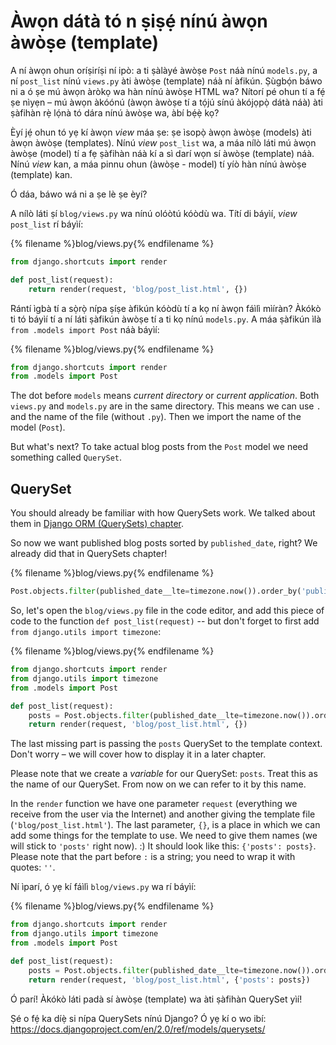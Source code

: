 # Àwọn dátà tó n ṣiṣẹ́ nínú àwọn àwòṣe (template)

A ní àwọn ohun oríṣiríṣi ní ipò: a ti ṣàlàyé àwòṣe `Post` náà nínú `models.py`, a ní `post_list` nínú `views.py` àti àwòṣe (template) náà ní àfikún. Ṣùgbọ́n báwo ni a ó ṣe mú àwọn àròkọ wa hàn nínú àwòṣe HTML wa? Nítorí pé ohun tí a fẹ́ ṣe nìyẹn – mú àwọn àkóónú (àwọn àwòṣe tí a tọ́jú sínú àkójọpọ̀ dátà náà) àti ṣàfihàn rẹ̀ lọ́nà tó dára nínú àwòṣe wa, àbí bẹ́ẹ̀ kọ?

Èyí jẹ́ ohun tó yẹ kí àwọn *view* máa ṣe: ṣe ìsopọ̀ àwọn àwòṣe (models) àti àwọn àwòṣe (templates). Nínú *view* `post_list` wa, a máa nílò láti mú àwọn àwòṣe (model) tí a fẹ ṣàfihàn náà kí a sì darí wọn sí àwòṣe (template) náà. Nínú *view* kan, a máa pinnu ohun (àwòṣe - model) tí yíò hàn nínú àwòṣe (template) kan.

Ó dáa, báwo wá ni a ṣe lè ṣe èyí?

A nílò láti ṣí `blog/views.py` wa nínú olóòtú kóòdù wa. Títí di báyìí, *view* `post_list` rí báyìí:

{% filename %}blog/views.py{% endfilename %}

```python
from django.shortcuts import render

def post_list(request):
    return render(request, 'blog/post_list.html', {})
```

Rántí ìgbà tí a sọ̀rọ̀ nípa ṣíṣe àfikún kóòdù tí a kọ ní àwọn fáìlì mìíràn? Àkókò ti tó báyìí tí a ní láti ṣàfikún àwòṣe tí a ti kọ nínú `models.py`. A máa ṣàfikún ìlà `from .models import Post` náà báyìí:

{% filename %}blog/views.py{% endfilename %}

```python
from django.shortcuts import render
from .models import Post
```

The dot before `models` means *current directory* or *current application*. Both `views.py` and `models.py` are in the same directory. This means we can use `.` and the name of the file (without `.py`). Then we import the name of the model (`Post`).

But what's next? To take actual blog posts from the `Post` model we need something called `QuerySet`.

## QuerySet

You should already be familiar with how QuerySets work. We talked about them in [Django ORM (QuerySets) chapter](../django_orm/README.md).

So now we want published blog posts sorted by `published_date`, right? We already did that in QuerySets chapter!

{% filename %}blog/views.py{% endfilename %}

```python
Post.objects.filter(published_date__lte=timezone.now()).order_by('published_date')
```

So, let's open the `blog/views.py` file in the code editor, and add this piece of code to the function `def post_list(request)` -- but don't forget to first add `from django.utils import timezone`:

{% filename %}blog/views.py{% endfilename %}

```python
from django.shortcuts import render
from django.utils import timezone
from .models import Post

def post_list(request):
    posts = Post.objects.filter(published_date__lte=timezone.now()).order_by('published_date')
    return render(request, 'blog/post_list.html', {})
```

The last missing part is passing the `posts` QuerySet to the template context. Don't worry – we will cover how to display it in a later chapter.

Please note that we create a *variable* for our QuerySet: `posts`. Treat this as the name of our QuerySet. From now on we can refer to it by this name.

In the `render` function we have one parameter `request` (everything we receive from the user via the Internet) and another giving the template file (`'blog/post_list.html'`). The last parameter, `{}`, is a place in which we can add some things for the template to use. We need to give them names (we will stick to `'posts'` right now). :) It should look like this: `{'posts': posts}`. Please note that the part before `:` is a string; you need to wrap it with quotes: `''`.

Ní ìparí, ó yẹ kí fáìlì `blog/views.py` wa rí báyìí:

{% filename %}blog/views.py{% endfilename %}

```python
from django.shortcuts import render
from django.utils import timezone
from .models import Post

def post_list(request):
    posts = Post.objects.filter(published_date__lte=timezone.now()).order_by('published_date')
    return render(request, 'blog/post_list.html', {'posts': posts})
```

Ó parí! Àkókò láti padà sí àwòṣe (template) wa àti ṣàfihàn QuerySet yìí!

Ṣé o fẹ́ ka díẹ̀ si nípa QuerySets nínú Django? Ó yẹ kí o wo ibí: https://docs.djangoproject.com/en/2.0/ref/models/querysets/
